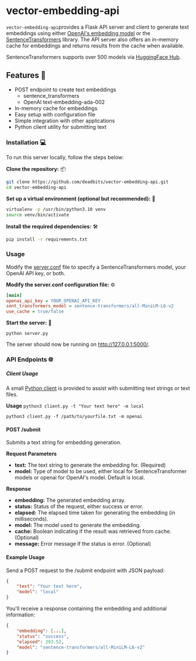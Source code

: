 # vector-embedding-api
`vector-embedding-api`provides a Flask API server and client to generate text embeddings using either [OpenAI's embedding model](https://platform.openai.com/docs/guides/embeddings) or the [SentenceTransformers](https://www.sbert.net/) library. The API server also offers an in-memory cache for embeddings and returns results from the cache when available.

SentenceTransformers supports over 500 models via [HuggingFace Hub](https://huggingface.co/sentence-transformers).

## Features 🎯
* POST endpoint to create text embeddings
  * sentence_transformers
  * OpenAI text-embedding-ada-002
* In-memory cache for embeddings
* Easy setup with configuration file
* Simple integration with other applications
* Python client utility for submitting text

### Installation 💻
To run this server locally, follow the steps below:

**Clone the repository:** 📦
```bash
git clone https://github.com/deadbits/vector-embedding-api.git
cd vector-embedding-api
```

**Set up a virtual environment (optional but recommended):** 🐍
```bash
virtualenv -p /usr/bin/python3.10 venv
source venv/bin/activate
```

**Install the required dependencies:** 🛠️
```bash
pip install -r requirements.txt
```

### Usage
Modify the [server.conf](/server.conf) file to specify a SentenceTransformers model, your OpenAI API key, or both.

**Modify the server.conf configuration file:** ⚙️
```ini
[main]
openai_api_key = YOUR_OPENAI_API_KEY
sent_transformers_model = sentence-transformers/all-MiniLM-L6-v2
use_cache = true/false
```

**Start the server:** 🚀
```
python server.py
```

The server should now be running on http://127.0.0.1:5000/.

### API Endpoints 🌐
##### Client Usage
A small [Python client](/client.py) is provided to assist with submitting text strings or text files. 

**Usage**
`python3 client.py -t "Your text here" -m local`

`python3 client.py -f /path/to/yourfile.txt -m openai`

#### POST /submit
Submits a text string for embedding generation.

**Request Parameters**

* **text:** The text string to generate the embedding for. (Required)
* **model:** Type of model to be used, either local for SentenceTransformer models or openai for OpenAI's model. Default is local.

**Response**

* **embedding:** The generated embedding array.
* **status:** Status of the request, either success or error.
* **elapsed:** The elapsed time taken for generating the embedding (in milliseconds).
* **model:** The model used to generate the embedding.
* **cache:** Boolean indicating if the result was retrieved from cache. (Optional)
* **message:** Error message if the status is error. (Optional)

#### Example Usage
Send a POST request to the /submit endpoint with JSON payload:

```json
{
    "text": "Your text here",
    "model": "local"
}
```

You'll receive a response containing the embedding and additional information:

```json
{
    "embedding": [...],
    "status": "success",
    "elapsed": 293.52,
    "model": "sentence-transformers/all-MiniLM-L6-v2"
}
```
